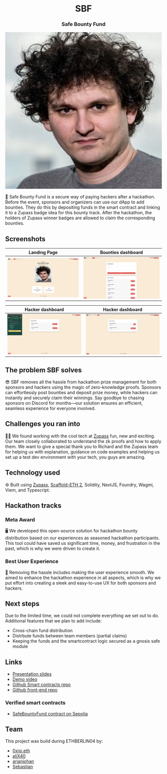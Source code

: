 <div align="center">
  <h1 align="center">SBF</h1>
  <h3>Safe Bounty Fund</h3>
  
![logo](logo.png)
</div>

💸 Safe Bounty Fund is a secure way of paying hackers after a hackathon. Before the event, sponsors and organizers can use our dApp to add bounties. They do this by depositing funds in the smart contract and linking it to a Zupass badge idea for this bounty track. After the hackathon, the holders of Zupass winner badges are allowed to claim the corresponding bounties.

## Screenshots

| Landing Page                                  | Bounties dashboard                        |
| --------------------------------------------- | ----------------------------------------- |
| ![Landing Page](screenshots/landing-page.png) | ![Sponsor page](screenshots/bounties.png) |

| Hacker dashboard                        | Hacker dashboard                |
| --------------------------------------- | ------------------------------- |
| ![Hacker page](screenshots/hacker1.png) | ![???](screenshots/hacker2.png) |

## The problem SBF solves

😎 SBF removes all the hassle from hackathon prize management for both sponsors and hackers using the magic of zero-knowledge proofs. Sponsors can effortlessly post bounties and deposit prize money, while hackers can instantly and securely claim their winnings. Say goodbye to chasing sponsors on Discord for months—our solution ensures an efficient, seamless experience for everyone involved.

## Challenges you ran into

🧑‍💻 We found working with the cool tech at [Zupass](https://zupass.org) fun, new and exciting. Our team closely collaborated to understand the zk proofs and how to apply them. We want to give a special thank you to Richard and the Zupass team for helping us with explanation, guidance on code examples and helping us set up a test dev environment with your tech, you guys are amazing.

## Technology used

⚙️ Built using [Zupass](https://zupass.org), [Scaffold-ETH 2](https://scaffoldeth.io/), Solidity, NextJS, Foundry, Wagmi, Viem, and Typescript.

## Hackathon tracks

### Meta Award

🖥️ We developed this open-source solution for hackathon bounty distribution based on our experiences as seasoned hackathon participants. This tool could have saved us significant time, money, and frustration in the past, which is why we were driven to create it.

### Best User Experience

💅 Removing the hassle includes making the user experience smooth. We aimed to enhance the hackathon experience in all aspects, which is why we put effort into creating a sleek and easy-to-use UX for both sponsors and hackers.

## Next steps

Due to the limited time, we could not complete everything we set out to do. Additional features that we plan to add include:

- Cross-chain fund distribution
- Distrbute funds between team members (partial claims)
- Keeping the funds and the smartcontract logic secured as a gnosis safe module

## Links

- [Presentation slides](https://docs.google.com/presentation/d/1Ve6jAdFijR18LzaWVAjBa3N_5VS2jSHFuacSU-f5MTE/edit?usp=sharing)
- [Demo video](https://www.loom.com/share/a032dbc1beae416ab2dbd48c27d0710b?sid=b02ad7b2-c82e-49bd-8283-edc159672fa0)
- [Github Smart contracts repo](https://github.com/berlin-bounty-kings/contracts)
- [Github front-end repo](https://github.com/berlin-bounty-kings/frontend)

### Verified smart contracts

- [SafeBountyFund contract on Sepolia](https://sepolia.etherscan.io/address/0x8409b68ac606776c2bf28078529883542fcc4f96)

## Team

This project was build during ETHBERLIN04 by:

- [0xjsi.eth](https://twitter.com/0xjsieth)
- [aliX40](https://x.com/AliX__40)
- [arjanjohan](https://x.com/arjanjohan/)
- [Sebastian](https://www.linkedin.com/in/sebastian-s-a29b93276)
